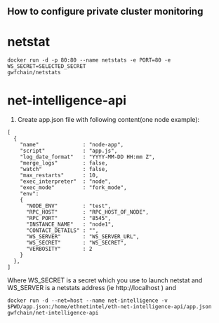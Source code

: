 ## How to configure private cluster monitoring
# netstat
```
docker run -d -p 80:80 --name netstats -e PORT=80 -e WS_SECRET=SELECTED_SECRET
gwfchain/netstats
```

# net-intelligence-api
1. Create app.json file with following content(one node example):
```
[
  {
    "name"              : "node-app",
    "script"            : "app.js",
    "log_date_format"   : "YYYY-MM-DD HH:mm Z",
    "merge_logs"        : false,
    "watch"             : false,
    "max_restarts"      : 10,
    "exec_interpreter"  : "node",
    "exec_mode"         : "fork_mode",
    "env":
    {
      "NODE_ENV"        : "test",
      "RPC_HOST"        : "RPC_HOST_OF_NODE",
      "RPC_PORT"        : "8545",
      "INSTANCE_NAME"   : "node1",
      "CONTACT_DETAILS" : "",
      "WS_SERVER"       : "WS_SERVER_URL",
      "WS_SECRET"       : "WS_SECRET",
      "VERBOSITY"       : 2
    }
  },
]
```

Where WS_SECRET is a secret which you use to launch netstat and WS_SERVER is a netstats address (ie http://localhost )
and
```
docker run -d --net=host --name net-intelligence -v $PWD/app.json:/home/ethnetintel/eth-net-intelligence-api/app.json  gwfchain/net-intelligence-api
```
